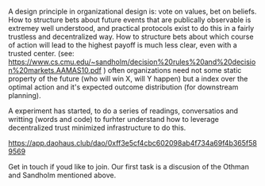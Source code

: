 A design principle in organizational design is: vote on values, bet on beliefs.
How to structure bets about future events that are publically observable is extremey well understood, and practical protocols exist to do this in a fairly trustless and decentralized way.
How to structure bets about which course of action will lead to the highest payoff is much less clear, even with a trusted center. (see: https://www.cs.cmu.edu/~sandholm/decision%20rules%20and%20decision%20markets.AAMAS10.pdf )
often organizations need not some static property of the future (who will win X, will Y happen) but a index over the optimal action and it's expected outcome distribution (for downstream planning).

A experiment has started, to do a series of readings, conversatios and writting (words and code) to furhter understand how to leverage decentralized trust minimized infrastructure to do this.


https://app.daohaus.club/dao/0xff3e5cf4cbc602098ab4f734a69f4b365f589569

Get in touch if youd like to join. Our first task is a discusion of the Othman and Sandholm mentioned above.
